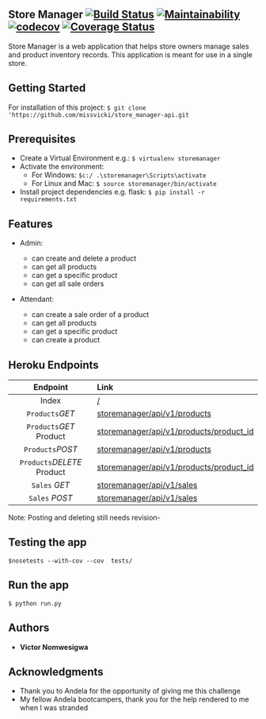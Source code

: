 ## Store Manager       [![Build Status](https://travis-ci.org/missvicki/store_manager-api.svg?branch=heroku)](https://travis-ci.org/missvicki/store_manager-api) [![Maintainability](https://api.codeclimate.com/v1/badges/a68f287f8f7b9bf13c07/maintainability)](https://codeclimate.com/github/missvicki/store_manager-api/maintainability) [![codecov](https://codecov.io/gh/missvicki/store_manager-api/branch/heroku/graph/badge.svg)](https://codecov.io/gh/missvicki/store_manager-api) [![Coverage Status](https://coveralls.io/repos/github/missvicki/store_manager-api/badge.svg?branch=heroku)](https://coveralls.io/github/missvicki/store_manager-api?branch=heroku)

Store Manager is a web application that helps store owners manage sales and product inventory records. This application is meant for use in a single store.    

## Getting Started

For installation of this project:  `$ git clone 'https://github.com/missvicki/store_manager-api.git`

## Prerequisites

* Create a Virtual Environment e.g.: `$ virtualenv storemanager`
* Activate the environment: 
    * For Windows: `$c:/ .\storemanager\Scripts\activate`
    * For Linux and Mac: `$ source storemanager/bin/activate`
* Install project dependencies e.g. flask: `$ pip install -r requirements.txt`

## Features

* Admin: 
    * can create and delete a product
    * can get all products 
    * can get a specific product
    * can get all sale orders

* Attendant:
    * can create a sale order of a product
    * can get all products 
    * can get a specific product
    * can create a product


## Heroku Endpoints

|Endpoint|Link|
|:---:|:---|
|Index|[/](https://store-manager-api-.herokuapp.com/)|
|`Products`*GET*|[storemanager/api/v1/products](https://store-manager-api-.herokuapp.com/storemanager/api/v1/products)|
|`Products`*GET* Product|[storemanager/api/v1/products/product_id](https://store-manager-api-.herokuapp.com/storemanager/api/v1/products/1)|
|`Products`*POST*|[storemanager/api/v1/products](https://store-manager-api-.herokuapp.com/storemanager/api/v1/products)|
|`Products`*DELETE* Product|[storemanager/api/v1/products/product_id](https://store-manager-api-.herokuapp.com/storemanager/api/v1/products/1)|
|`Sales` *GET*|[storemanager/api/v1/sales](https://store-manager-api-.herokuapp.com/storemanager/api/v1/sales)|
|`Sales` *POST*|[storemanager/api/v1/sales](https://store-manager-api-.herokuapp.com/storemanager/api/v1/sales)|


Note: Posting and deleting still needs revision-

## Testing the app

  `$nosetests --with-cov --cov  tests/`
  

## Run the app

`$ python run.py`

## Authors

* **Victor Nomwesigwa**

## Acknowledgments

* Thank you to Andela for the opportunity of giving me this challenge
* My fellow Andela bootcampers, thank you for the help rendered to me when I was stranded





